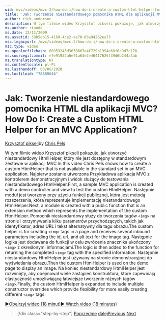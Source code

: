```yaml
---
uid: mvc/videos/mvc-2/how-do-i/how-do-i-create-a-custom-html-helper-for-an-mvc-application
title: 'Jak: Tworzenie niestandardowego pomocnika HTML dla aplikacji MVC? | Microsoft Docs'
author: rick-anderson
description: W tym filmie wideo Krzysztof pikseli pokazuje, jak utworzyć niestandardowy HtmlHelper, który nie jest dostępny w standardowym zestawie w aplikacji MVC. Najpierw przykładowy zastoso MVC...
ms.author: riande
ms.date: 12/11/2009
ms.assetid: 58b5eb15-4160-4ce2-ae70-6ba94262ea73
msc.legacyurl: /mvc/videos/mvc-2/how-do-i/how-do-i-create-a-custom-html-helper-for-an-mvc-application
msc.type: video
ms.openlocfilehash: 60953243d3038667e4f729b1394e68f0c9d7c178
ms.sourcegitcommit: e7e91932a6e91a63e2e46417626f39d6b244a3ab
ms.translationtype: MT
ms.contentlocale: pl-PL
ms.lasthandoff: 03/06/2020
ms.locfileid: "78559046"
---
```

# <a name="how-do-i-create-a-custom-html-helper-for-an-mvc-application"></a><span data-ttu-id="d81d5-105">Jak: Tworzenie niestandardowego pomocnika HTML dla aplikacji MVC?</span><span class="sxs-lookup"><span data-stu-id="d81d5-105">How Do I: Create a Custom HTML Helper for an MVC Application?</span></span>

<span data-ttu-id="d81d5-106">[Krzysztof pikseli](https://twitter.com/chrispels)</span><span class="sxs-lookup"><span data-stu-id="d81d5-106">by [Chris Pels](https://twitter.com/chrispels)</span></span>

<span data-ttu-id="d81d5-107">W tym filmie wideo Krzysztof pikseli pokazuje, jak utworzyć niestandardowy HtmlHelper, który nie jest dostępny w standardowym zestawie w aplikacji MVC.</span><span class="sxs-lookup"><span data-stu-id="d81d5-107">In this video Chris Pels shows how to create a custom HtmlHelper that is not available in the standard set in an MVC application.</span></span> <span data-ttu-id="d81d5-108">Najpierw zostanie utworzona Przykładowa aplikacja MVC z kontrolerem demonstracyjnym i widok służący do testowania niestandardowego HtmlHelper.</span><span class="sxs-lookup"><span data-stu-id="d81d5-108">First, a sample MVC application is created with a demo controller and view to test the custom HtmlHelper.</span></span> <span data-ttu-id="d81d5-109">Następnie moduł jest tworzony przy użyciu funkcji publicznej, która jest metodą rozszerzenia, która reprezentuje implementację niestandardowego HtmlHelper.</span><span class="sxs-lookup"><span data-stu-id="d81d5-109">Next, a module is created with a public function that is an extension method which represents the implementation of the custom HtmlHelper.</span></span> <span data-ttu-id="d81d5-110">Pomocnik niestandardowy służy do tworzenia tagów `<img>` na stronie i otrzymywania kilku parametrów przychodzących, takich jak identyfikator, adres URL i tekst alternatywny dla tagu obrazu.</span><span class="sxs-lookup"><span data-stu-id="d81d5-110">The custom helper is for creating `<img>` tags in a page and receives several inbound parameters including the id, url, and alt text for the image tag.</span></span> <span data-ttu-id="d81d5-111">Następnie logika jest dodawana do funkcji w celu zwrócenia znacznika ukończony `<img>` z określonymi informacjami.</span><span class="sxs-lookup"><span data-stu-id="d81d5-111">The logic is then added to the function for returning the completed `<img>` tag with the specified information.</span></span> <span data-ttu-id="d81d5-112">Następnie niestandardowy HtmlHelper jest używany na stronie demonstracyjnej do wyświetlania obrazu.</span><span class="sxs-lookup"><span data-stu-id="d81d5-112">Then the custom HtmlHelper is used on the demo page to display an image.</span></span> <span data-ttu-id="d81d5-113">Na koniec niestandardowy HtmlHelper jest rozwinięty, aby obejmował wiele zastąpień konstruktora, które zapewniają elastyczność umożliwiającą łatwiejsze tworzenie różnych tagów `<img>`.</span><span class="sxs-lookup"><span data-stu-id="d81d5-113">Finally, the custom HtmlHelper is expanded to include multiple constructor overrides which provide flexibility for more easily creating different `<img>` tags.</span></span>

[<span data-ttu-id="d81d5-114">&#9654;Obejrzyj wideo (18 minut)</span><span class="sxs-lookup"><span data-stu-id="d81d5-114">&#9654; Watch video (18 minutes)</span></span>](https://channel9.msdn.com/Blogs/ASP-NET-Site-Videos/how-do-i-create-a-custom-html-helper-for-an-mvc-application)

> [!div class="step-by-step"]
> <span data-ttu-id="d81d5-115">[Poprzednie](how-do-i-implement-view-models-to-manage-data-for-aspnet-mvc-views.md)
> [dalej](how-do-i-work-with-model-binders-in-an-mvc-application.md)</span><span class="sxs-lookup"><span data-stu-id="d81d5-115">[Previous](how-do-i-implement-view-models-to-manage-data-for-aspnet-mvc-views.md)
[Next](how-do-i-work-with-model-binders-in-an-mvc-application.md)</span></span>
